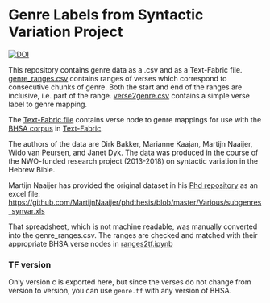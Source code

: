 # Genre Labels from Syntactic Variation Project

[![DOI](https://zenodo.org/badge/272758827.svg)](https://zenodo.org/badge/latestdoi/272758827)

This repository contains genre data as a .csv and as a Text-Fabric file. 
[genre_ranges.csv](genre_ranges.csv) contains ranges of verses which correspond to consecutive chunks of genre.
Both the start and end of the ranges are inclusive, i.e. part of the range.
[verse2genre.csv](verse2genre.csv) contains a simple verse label to genre mapping.

The [Text-Fabric file](tf/c/genre.tf) contains verse node to genre mappings for use with
the [BHSA corpus](https://github.com/ETCBC/bhsa) in [Text-Fabric](https://github.com/annotation/text-fabric).

The authors of the data are Dirk Bakker, Marianne Kaajan, Martijn Naaijer, Wido van Peursen, and Janet Dyk. 
The data was produced in the course of the NWO-funded research project (2013-2018) on syntactic variation
in the Hebrew Bible.

Martijn Naaijer has provided the original dataset in his [Phd repository](https://github.com/MartijnNaaijer/phdthesis)
as an excel file: https://github.com/MartijnNaaijer/phdthesis/blob/master/Various/subgenres_synvar.xls

That spreadsheet, which is not machine readable, was manually converted into the genre_ranges.csv.
The ranges are checked and matched with their appropriate BHSA verse nodes in [ranges2tf.ipynb](ranges2tf.ipynb)

### TF version

Only version c is exported here, but since the verses do not change from version to version,
you can use `genre.tf` with any version of BHSA.
